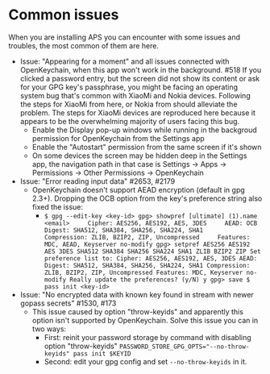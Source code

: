 # Common issues
When you are installing APS you can encounter with some issues and troubles, the most common of them are here.
- Issue: "Appearing for a moment" and all issues connected with OpenKeychain, when this app won't work in the background. #518 If you clicked a password entry, but the screen did not show its content or ask for your GPG key's passphrase, you might be facing an operating system bug that's common with XiaoMi and Nokia devices. Following the steps for XiaoMi from here, or Nokia from should alleviate the problem. The steps for XiaoMi devices are reproduced here because it appears to be the overwhelming majority of users facing this bug.
  - Enable the Display pop-up windows while running in the backgroud permission for OpenKeychain from the Settings app
  - Enable the "Autostart" permission from the same screen if it's shown
  - On some devices the screen may be hidden deep in the Settings app, the navigation path in that case is Settings -> Apps -> Permissions -> Other Permissions -> OpenKeychain
- Issue: "Error reading input data" #2653, #2179
  - OpenKeychain doesn't support AEAD encryption (default in gpg 2.3+). Dropping the OCB option from the key's preference string also fixed the issue:
    - `$ gpg --edit-key <key-id> gpg> showpref [ultimate] (1).name <email>     Cipher: AES256, AES192, AES, 3DES     AEAD: OCB     Digest: SHA512, SHA384, SHA256, SHA224, SHA1     Compression: ZLIB, BZIP2, ZIP, Uncompressed     Features: MDC, AEAD, Keyserver no-modify gpg> setpref AES256 AES192 AES 3DES SHA512 SHA384 SHA256 SHA224 SHA1 ZLIB BZIP2 ZIP Set preference list to: Cipher: AES256, AES192, AES, 3DES AEAD: Digest: SHA512, SHA384, SHA256, SHA224, SHA1 Compression: ZLIB, BZIP2, ZIP, Uncompressed Features: MDC, Keyserver no-modify Really update the preferences? (y/N) y gpg> save $ pass init <key-id>`
- Issue: "No encrypted data with known key found in stream with newer gopass secrets" #1530, #173
  - This issue caused by option "throw-keyids" and apparently this option isn't supported by OpenKeychain. Solve this issue you can in two ways:
    - First: reinit your password storage by command with disabling option "throw-keyids" `PASSWORD_STORE_GPG_OPTS="--no-throw-keyids" pass init $KEYID`
    - Second: edit your gpg config and set `--no-throw-keyids` in it.
